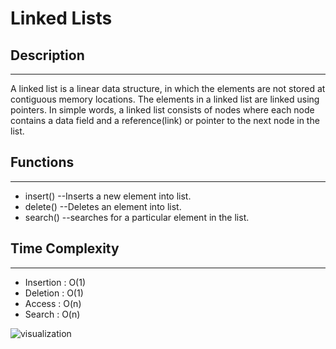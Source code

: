 # Linked Lists

## Description
---
A linked list is a linear data structure, in which the elements are not stored at contiguous memory locations. The elements in a linked list are linked using pointers.
In simple words, a linked list consists of nodes where each node contains a data field and a reference(link) or pointer to the next node in the list.

## Functions
---
- insert()
--Inserts a new element into list.
- delete()
--Deletes an element into list.
- search()
--searches for a particular element in the list.

## Time Complexity
---
- Insertion : O(1)
- Deletion  : O(1)
- Access    : O(n)
- Search    : O(n)

![visualization](https://www.tutorialspoint.com/data_structures_algorithms/images/linked_list.jpg)
